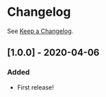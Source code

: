 # Changelog

See [Keep a Changelog](http://keepachangelog.com/).

## [1.0.0] - 2020-04-06
### Added
- First release!
